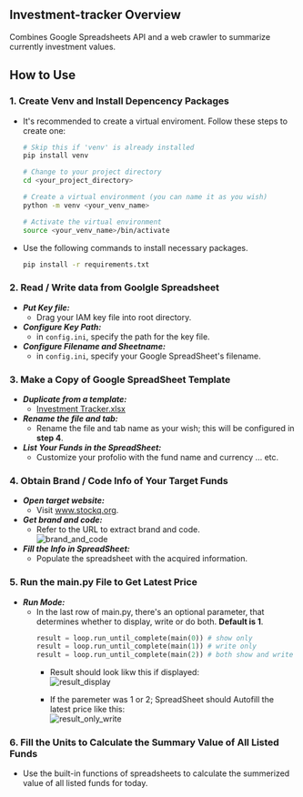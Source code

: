 ## Investment-tracker Overview
Combines Google Spreadsheets API and a web crawler to summarize currently investment values.

## How to Use

### 1. Create Venv and Install Depencency Packages
- It's recommended to create a virtual enviroment. Follow these steps to create one:  
    ```bash
    # Skip this if 'venv' is already installed
    pip install venv

    # Change to your project directory
    cd <your_project_directory>

    # Create a virtual environment (you can name it as you wish)
    python -m venv <your_venv_name>

    # Activate the virtual environment
    source <your_venv_name>/bin/activate
    ```

- Use the following commands to install necessary packages.
    ```bash
    pip install -r requirements.txt
    ```


### 2. Read / Write data from Goolgle Spreadsheet
- ***Put Key file:***
    - Drag your IAM key file into root directory.
- ***Configure Key Path:***
    - in `config.ini`, specify the path for the key file.
- ***Configure Filename and Sheetname:*** 
    - in `config.ini`, specify your Google SpreadSheet's filename.

### 3. Make a Copy of Google SpreadSheet Template
- ***Duplicate from a template:***
    - [Investment Tracker.xlsx](https://github.com/do0x0ob/investment-tracker/files/13737284/Investment.Tracker.xlsx)
- ***Rename the file and tab:*** 
    - Rename the file and tab name as your wish; this will be configured in  **step 4**.
- ***List Your Funds in the SpreadSheet:***
    - Customize your profolio with the fund name and currency ... etc.

### 4. Obtain Brand / Code Info of Your Target Funds
- ***Open target website:*** 
    - Visit www.stockq.org.
- ***Get brand and code:*** 
    - Refer to the URL to extract brand and code.  
      ![brand_and_code](https://github.com/do0x0ob/investment-tracker/assets/153002627/5223140c-6c8f-4eaa-adc9-cd7e8ada7def)
- ***Fill the Info in SpreadSheet:*** 
    - Populate the spreadsheet with the acquired information.

### 5. Run the main.py File to Get Latest Price
- ***Run Mode:*** 
    - In the last row of main.py, there's an optional parameter, that determines whether to display, write or do both. **Default is 1**.
        ```python
        result = loop.run_until_complete(main(0)) # show only
        result = loop.run_until_complete(main(1)) # write only
        result = loop.run_until_complete(main(2)) # both show and write
        ```
        - Result should look likw this if displayed:  
            ![result_display](https://github.com/do0x0ob/investment-tracker/assets/153002627/d69918b4-9714-4ebd-9c3c-800e7bff9e45)

        - If the paremeter was 1 or 2; SpreadSheet should Autofill the latest price like this:  
            ![result_only_write](https://github.com/do0x0ob/investment-tracker/assets/153002627/f475bc58-5e06-4251-a8ce-d842e018b91b)



### 6. Fill the Units to Calculate the Summary Value of All Listed Funds
- Use the built-in functions of spreadsheets to calculate the summerized value of all listed funds for today.
